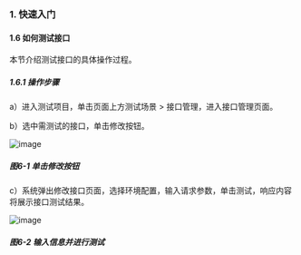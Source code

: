 ### 1. 快速入门

#### 1.6 如何测试接口

本节介绍测试接口的具体操作过程。

##### 1.6.1 操作步骤

a）进入测试项目，单击页面上方测试场景 > 接口管理，进入接口管理页面。

b）选中需测试的接口，单击修改按钮。

![image](https://user-images.githubusercontent.com/79617492/184099046-4f14a9b6-74b4-4437-adaa-397769fcbabf.png)

##### 图6-1 单击修改按钮

c）系统弹出修改接口页面，选择环境配置，输入请求参数，单击测试，响应内容将展示接口测试结果。

![image](https://user-images.githubusercontent.com/79617492/184099063-3c95f9ff-6134-48dd-8bad-96ef76ba8447.png)

##### 图6-2 输入信息并进行测试
